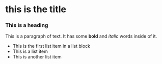 # this is the title

### This is a heading

This is a paragraph of text. It has some **bold** and *italic* words inside of it.

* This is the first list item in a list block
* This is a list item
* This is another list item
